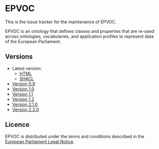 # EPVOC

This is the issue tracker for the maintenance of EPVOC.

EPVOC is an ontology that defines classes and properties that are re-used across ontologies, vocabularies, and application profiles to represent data of the European Parliament.

## Versions
- Latest version:
  - [HTML](index.html)
  - [SHACL](epvoc.ttl)
- [Version 0.9](./0.9/)
- [Version 1.0](./1.0/)
- [Version 1.1](./1.1/)
- [Version 1.2](./1.2/)
- [Version 2.1.0](./2.1.0/)
- [Version 2.2.0](./2.2.0/)

## Licence

EPVOC is distributed under the terms and conditions described in the [European Parliament Legal Notice](https://www.europarl.europa.eu/legal-notice/).